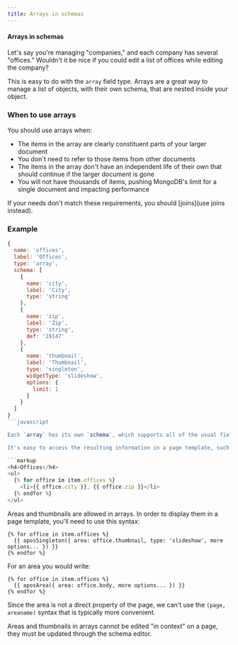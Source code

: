 ```yaml
---
title: Arrays in schemas
---
```


#### Arrays in schemas

Let's say you're managing "companies," and each company has several "offices." Wouldn't it be nice if you could edit a list of offices while editing the company?

This is easy to do with the `array` field type. Arrays are a great way to manage a list of objects, with their own schema, that are nested inside your object.

### When to use arrays

You should use arrays when:

* The items in the array are clearly constituent parts of your larger document
* You don't need to refer to those items from other documents
* The items in the array don't have an independent life of their own that should continue if the larger document is gone
* You will not have thousands of items, pushing MongoDB's limit for a single document and impacting performance

If your needs don't match these requirements, you should [joins](use joins instead).

### Example

```javascript
{
  name: 'offices',
  label: 'Offices',
  type: 'array',
  schema: [
    {
      name: 'city',
      label: 'City',
      type: 'string'
    },
    {
      name: 'zip',
      label: 'Zip',
      type: 'string',
      def: '19147'
    },
    {
      name: 'thumbnail',
      label: 'Thumbnail',
      type: 'singleton',
      widgetType: 'slideshow',
      options: {
        limit: 1
      }
    }
  ]
}
```javascript

Each `array` has its own `schema`, which supports all of the usual field types. You an even nest an `array` in another `array`.

It's easy to access the resulting information in a page template, such as the `show` template for companies. The array property is... you guessed it... an array! Not hard to iterate over at all:

```markup
<h4>Offices</h4>
<ul>
  {% for office in item.offices %}
    <li>{{ office.city }}, {{ office.zip }}</li>
  {% endfor %}
</ul>
```

Areas and thumbnails are allowed in arrays. In order to display them in a page template,  you'll need to use this syntax:

```markup
{% for office in item.offices %}
  {{ aposSingleton({ area: office.thumbnail, type: 'slideshow', more options... }) }}
{% endfor %}
```

For an area you would write:

```markup
{% for office in item.offices %}
  {{ aposArea({ area: office.body, more options... }) }}
{% endfor %}
```

Since the area is not a direct property of the page, we can't use the `(page, areaname)` syntax that is typically more convenient.

Areas and thumbnails in arrays cannot be edited "in context" on a page, they must be updated through the schema editor.
